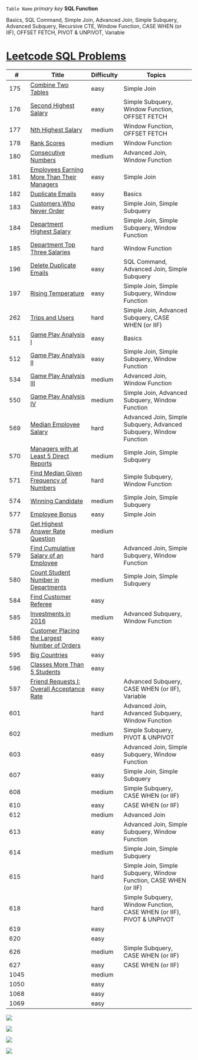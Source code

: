 

`Table Name`            *primary key*         **SQL Function**

Basics, SQL Command, Simple Join, Advanced Join, Simple Subquery, Advanced Subquery, Recursive CTE, Window Function, CASE WHEN (or IIF), OFFSET FETCH, PIVOT & UNPIVOT, Variable

# [Leetcode SQL Problems](https://leetcode.com/problemset/all/)

#|Title|Difficulty|Topics
--|--|--|--
175|[Combine Two Tables](https://github.com/AlexaWu/Leetcode/blob/main/SQL/175.%20Combine%20Two%20Tables%20%5Beasy%5D.md)|easy|Simple Join
176|[Second Highest Salary](https://github.com/AlexaWu/Leetcode/blob/main/SQL/176.%20Second%20Highest%20Salary%20%5Beasy%5D.md)|easy|Simple Subquery, Window Function, OFFSET FETCH
177|[Nth Highest Salary](https://github.com/AlexaWu/SQL-Practice/blob/main/LeetCode/177.%20Nth%20Highest%20Salary%20%5Bmedium%5D.md)|medium|Window Function, OFFSET FETCH
178|[Rank Scores](https://github.com/AlexaWu/Leetcode/blob/main/SQL/178.%20Rank%20Scores%20%5Bmedium%5D.md)|medium|Window Function
180|[Consecutive Numbers](https://github.com/AlexaWu/Leetcode/blob/main/SQL/180.%20Consecutive%20Numbers%20%5Bmedium%5D.md)|medium|Advanced Join, Window Function
181|[Employees Earning More Than Their Managers](https://github.com/AlexaWu/Leetcode/blob/main/SQL/181.%20Employees%20Earning%20More%20Than%20Their%20Managers%20%5Beasy%5D.md)|easy|Simple Join
182|[Duplicate Emails](https://github.com/AlexaWu/Leetcode/blob/main/SQL/182.%20Duplicate%20Emails.md)|easy|Basics
183|[Customers Who Never Order](https://github.com/AlexaWu/Leetcode/blob/main/SQL/183.%09Customers%20Who%20Never%20Order.md) |easy |Simple Join, Simple Subquery
184|[Department Highest Salary](https://github.com/AlexaWu/Leetcode/blob/main/SQL/184.%09Department%20Highest%20Salary.md) |medium |Simple Join, Simple Subquery, Window Function
185|[Department Top Three Salaries](https://github.com/AlexaWu/Leetcode/blob/main/SQL/185.%09Department%20Top%20Three%20Salaries.md) |hard |Window Function
196|[Delete Duplicate Emails]() |easy |SQL Command, Advanced Join, Simple Subquery
197|[Rising Temperature]() |easy |Simple Join, Simple Subquery, Window Function
262|[Trips and Users](https://github.com/AlexaWu/Leetcode/blob/main/SQL/262.%09Trips%20and%20Users.md)|hard |Simple Join, Advanced Subquery, CASE WHEN (or IIF)
511|[Game Play Analysis I](https://github.com/AlexaWu/Leetcode/blob/main/SQL/511.%09Game%20Play%20Analysis%20I.md) |easy |Basics
512|[Game Play Analysis II](https://github.com/AlexaWu/Leetcode/blob/main/SQL/512.%20Game%20Play%20Analysis%20II.md) |easy |Simple Join, Simple Subquery, Window Function
534|[Game Play Analysis III](https://github.com/AlexaWu/Leetcode/blob/main/SQL/534.%20Game%20Play%20Analysis%20III.md) |medium |Advanced Join, Window Function
550|[Game Play Analysis IV](https://github.com/AlexaWu/Leetcode/blob/main/SQL/550.%20Game%20Play%20Analysis%20IV.md) |medium |Simple Join, Advanced Subquery, Window Function
569|[Median Employee Salary]() |hard |Advanced Join, Simple Subquery, Advanced Subquery, Window Function
570|[Managers with at Least 5 Direct Reports]() |medium |Simple Join, Simple Subquery
571|[Find Median Given Frequency of Numbers]() |hard|Simple Subquery, Window Function
574|[Winning Candidate]() |medium |Simple Join, Simple Subquery
577|[Employee Bonus]() |easy |Simple Join
578|[Get Highest Answer Rate Question]() |medium |
579|[Find Cumulative Salary of an Employee]() |hard |Advanced Join, Simple Subquery, Window Function
580|[Count Student Number in Departments]() |medium |Simple Join, Simple Subquery
584|[Find Customer Referee]() |easy |	
585|[Investments in 2016]() |medium |Advanced Subquery, Window Function
586|[Customer Placing the Largest Number of Orders]() |easy |
595|[Big Countries]() |easy |
596|[Classes More Than 5 Students]() |easy |
597|[Friend Requests I: Overall Acceptance Rate]() |easy |Advanced Subquery, CASE WHEN (or IIF), Variable
601|[]() |hard |Advanced Join, Advanced Subquery, Window Function
602|[]() |medium |Simple Subquery, PIVOT & UNPIVOT
603|[]() |easy |Advanced Join, Simple Subquery, Window Function
607|[]() |easy |Simple Join, Simple Subquery
608|[]() |medium |Simple Subquery, CASE WHEN (or IIF)
610|[]() |easy |CASE WHEN (or IIF)
612|[]() |medium |Advanced Join
613|[]() |easy |Advanced Join, Simple Subquery, Window Function
614|[]() |medium |Simple Join, Simple Subquery
615|[]() |hard |Simple Join, Simple Subquery, Window Function, CASE WHEN (or IIF)
618|[]() |hard |Simple Subquery, Window Function, CASE WHEN (or IIF), PIVOT & UNPIVOT
619|[]() |easy |
620|[]() |easy |
626|[]() |medium |Simple Subquery, CASE WHEN (or IIF)
627|[]() |easy |CASE WHEN (or IIF)
1045|[]() |medium |
1050|[]() |easy |
1068|[]() |easy |
1069|[]() |easy |







![](https://github.com/AlexaWu/Leetcode/blob/main/SQL%20illustration/cheatsheet.PNG)

![](https://github.com/AlexaWu/Leetcode/blob/main/SQL%20illustration/cheatsheet%201.png)

![](https://github.com/AlexaWu/Leetcode/blob/main/SQL%20illustration/cheatsheet%202.png)

![](https://github.com/AlexaWu/Leetcode/blob/main/SQL%20illustration/cheatsheet%203.png)
